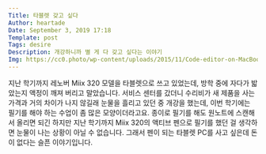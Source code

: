 ```yaml
---
Title: 타블렛 갖고 싶다
Author: heartade
Date: September 3, 2019 17:18
Template: post
Tags: desire
Description: 개강하니까 별 게 다 갖고 싶다는 이야기
Img: https://cc0.photo/wp-content/uploads/2015/11/Code-editor-on-MacBook-Air-980x651.jpg
---
```


지난 학기까지 레노버 Miix 320 모델을 타블렛으로 쓰고 있었는데, 방학 중에 자다가 밟았는지 액정이 깨져 버리고 말았습니다. 서비스 센터를 갔더니 수리비가 새 제품을 사는 가격과 거의 차이가 나지 않길래 눈물을 흘리고 있던 중 개강을 했는데, 이번 학기에는 필기를 해야 하는 수업이 좀 많은 모양이더라고요. 종이로 필기를 해도 원노트에 스캔해서 올리면 되긴 하지만 지난 학기까지 Miix 320의 액티브 펜으로 필기를 했던 걸 생각하면 눈물이 나는 상황이 아닐 수 없습니다.
그래서 펜이 되는 타블렛 PC를 사고 싶은데 돈이 없다는 슬픈 이야기입니다.